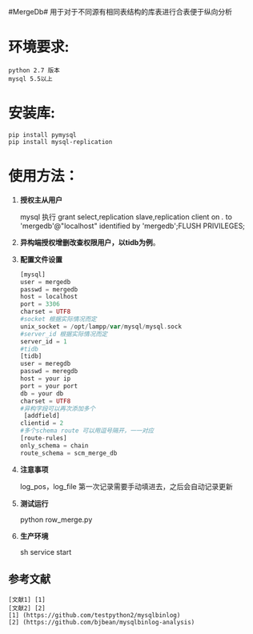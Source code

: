 #MergeDb#
    用于对于不同源有相同表结构的库表进行合表便于纵向分析

# 环境要求:
    python 2.7 版本
    mysql 5.5以上

# 安装库:
    pip install pymysql
    pip install mysql-replication
  
# 使用方法：

1. **授权主从用户**

    mysql 执行 grant select,replication slave,replication client on *.* to 'mergedb'@"localhost" identified by 'mergedb';FLUSH PRIVILEGES;
    
2. **异构端授权增删改查权限用户，以tidb为例**。
  
3. **配置文件设置**
      ``` php
      [mysql]
      user = mergedb
      passwd = mergedb
      host = localhost
      port = 3306
      charset = UTF8
      #socket 根据实际情况而定
      unix_socket = /opt/lampp/var/mysql/mysql.sock
      #server_id 根据实际情况而定
      server_id = 1
      #tidb 
      [tidb]
      user = meregdb
      passwd = meregdb
      host = your ip
      port = your port
      db = your db
      charset = UTF8
      #异构字段可以再次添加多个
       [addfield]
      clientid = 2
      #多个schema route 可以用逗号隔开，一一对应
      [route-rules]
      only_schema = chain
      route_schema = scm_merge_db
      ```
      
4. **注意事项**

      log_pos，log_file 第一次记录需要手动填进去，之后会自动记录更新
    
5. **测试运行**

      python row_merge.py
      
6. **生产环境**

      sh service start
      
## 参考文献
    [文献1] [1]
    [文献2] [2]
    [1] (https://github.com/testpython2/mysqlbinlog)
    [2] (https://github.com/bjbean/mysqlbinlog-analysis)


  
